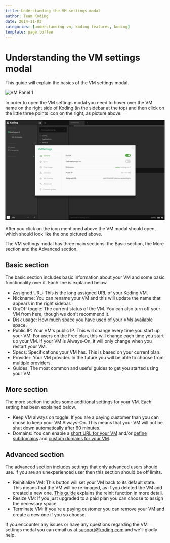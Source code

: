 ```yaml
---
title: Understanding the VM settings modal
author: Team Koding
date: 2014-11-03
categories: [understanding-vm, koding features, koding]
template: page.toffee
---
```


# Understanding the VM settings modal

This guide will explain the basics of the VM settings modal.

![VM Panel 1](uvms2.png)

In order to open the VM settings modal you need to hover over the VM name on the right side of Koding (in the sidebar at the top) and then click on the little three points icon on the right, as picture above.

![VM Panel 2](uvms1.png)

After you click on the icon mentioned above the VM modal should open, which should look like the one pictured above.

The VM settings modal has three main sections: the Basic section, the More section and the Advanced section.

## Basic section

The basic section includes basic information about your VM and some basic functionality over it. Each line is explained below.

* Assigned URL: This is the long assigned URL of your Koding VM.
* Nickname: You can rename your VM and this will update the name that appears in the right sidebar.
* On/Off toggle: The current status of the VM. You can also turn off your VM from here, though we don't recommend it.
* Disk usage: How much space you have used of your VMs available space.
* Public IP: Your VM's public IP. This will change every time you start up your VM. For users on the Free plan, this will change each time you start up your VM. If your VM is Always-On, it will only change when you restart your VM.
* Specs: Specifications your VM has. This is based on your current plan.
* Provider: Your VM provider. In the future you will be able to choose from multiple providers.
* Guides: The most common and useful guides to get you started using your VM.

## More section

The more section includes some additional settings for your VM. Each setting has been explained below.

* Keep VM always on toggle: If you are a paying customer than you can chose to keep your VM Always-On. This means that your VM will not be shut down automatically after 60 minutes.
* Domains: You can enable a [short URL for your VM](http://learn.koding.com/faq/vm-hostname/) and/or [define subdomains](http://learn.koding.com/faq/vm-hostname/) and [custom domains for your VM](http://learn.koding.com/guides/domains/).

## Advanced section

The advanced section includes settings that only advanced users should use. If you are an unexperienced user then this section should be off limits.

* Reinitialize VM: This button will set your VM back to its default state. This means that the VM will be re-imaged, as if you deleted the VM and created a new one. [This guide](/faq/vm-reinit/) explains the reinit function in more detail.
* Resize VM: If you just upgraded to a paid plan you can choose to assign the necessary space.
* Terminate VM: If you're a paying customer you can remove your VM and create a new one if you so choose.

If you encounter any issues or have any questions regarding the VM settings modal you can email us at [support@koding.com](mailto:support@koding.com) and we'll gladly help.
